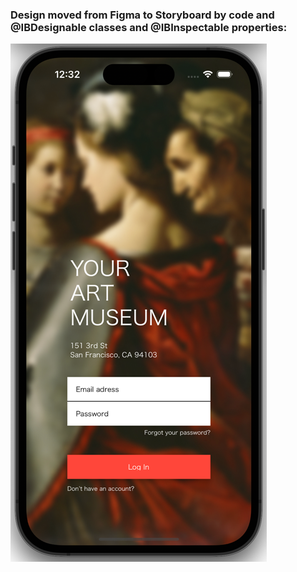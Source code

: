### Design moved from Figma to Storyboard by code and @IBDesignable classes and @IBInspectable properties:


![LogIn](Screenshots/LogIn.png "Design moved from Figma to Storyboard by code and @IBDesignable classes and @IBInspectable properties")
